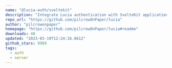 ```yaml
---
name: "@lucia-auth/sveltekit"
description: "Integrate Lucia authentication with SvelteKit applications."
repo_url: "https://github.com/pilcrowOnPaper/lucia"
author: "pilcrowonpaper"
homepage: "https://github.com/pilcrowOnPaper/lucia#readme"
downloads: 40
updated: "2023-03-19T12:24:16.861Z"
github_stars: 9989
tags: 
  - auth
  - server
---
```

